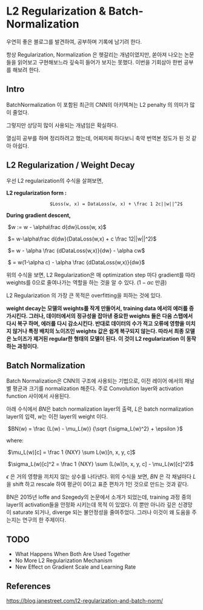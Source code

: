 # L2 Regularization & Batch-Normalization

우연히 좋은 블로그를 발견하여, 공부하며 기록에 남기려 한다. 

항상 Regularization, Normalization 은 헷갈리는 개념이였지만, 쏟아져 나오는 논문들을 읽어보고 구현해보느라 깊숙히 들어가 보지는 못했다. 이번을 기회삼아 한번 공부를 해보려 한다. 



## Intro

BatchNormalization 이 포함된 최근의 CNN의 아키텍쳐는 L2 penalty 의 의미가 많이 줄었다. 

그렇지만 상당히 많이 사용되는 개념임은 확실하다. 

열심히 공부를 하며 정리하려고 했는데, 어찌저찌 하다보니 축약 번역본 정도가 된 것 같아 아쉽다.



## L2 Regularization / Weight Decay

우선 L2 regularization의 수식을 살펴보면, 



**L2 regularization form :**

 					$Loss(w, x) = DataLoss(w, x) + \frac 1 2c||w||^2​$



**During gradient descent,**

​					$w    := w - \alpha\frac d{dw}Loss(w, x)$

​						$= w-\alpha\frac d{dw}(DataLoss(w,x) + c \frac 12||w||^2)$				

​						$= w - \alpha \frac {dDataLoss(w,x)}{dw} - \alpha cw$

​						$	= w(1-\alpha c) - \alpha \frac {dDataLoss(w,x)}{dw}$



위의 수식을 보면, L2 Regularization은 매 optimization step 마다 gradient를 따라 weights를 0으로 줄여나가는 역할을 하는 것을 알 수 있다. ($1-\alpha c​$ 만큼)

L2 Regularization 의 가장 큰 목적은 overfitting을 피하는 것에 있다. 

**weight decay는 모델의 weights를 작게 만들어서, training data 에서의 에러를 증가시킨다. 그러나, 데이터에서의 정규성을 잡아낸 중요한 weights 들은 다음 스탭에서 다시 복구 하며, 에러를 다시 감소시킨다.  반대로 데이터의 수가 적고 오류에 영향을 미치지 않거나 특정 배치의 노이즈인 weights 값은 쉽게 복구되지 않는다. 따라서 최종 모델은 노이즈가 제거된 regular한 형태의 모델이 된다. 이 것이 L2 regularization 이 동작하는 과정이다.** 



## Batch Normalization

Batch Normalization은 CNN의 구조에 사용되는 기법으로, 이전 레이어 에서의 채널별 평균과 크기를 normalization 해준다. 주로 Convolution layer와 activation function 사이에서 사용된다. 



아래 수식에서 $BN$은 batch normalization layer의 출력, $L$은 batch normalization layer의 입력, $w$는 이전 layer의 weight 이다. 



​				$BN(w) = \frac {L(w) - \mu_L(w)} {\sqrt {\sigma_L(w)^2} + \epsilon }$



where:

​				$\mu_L(w)[c] = \frac 1 {NXY} \sum L(w)[n, x, y, c]$

​				$\sigma_L(w)[c]^2 = \frac 1 {NXY} \sum (L(w)[n, x, y, c] - \mu_L(w)[c]^2)$



$\epsilon$ 은 거의 영향을 끼치지 않는 상수를 나타낸다. 위의 수식을 보면, $BN$ 은 각 채널마다 $L$ 을 shift 하고 rescale 하여 평균이 0이고 표준 편차가 1인 것으로 만드는 것과 같다. 



BN은 2015년 loffe and Szegedy의 논문에서 소개가 되었는데, training 과정 중의 layer의 activation들을 안정화 시키는데 목적 이 있었다. 이 뿐만 아니라 깊은 신경망이 saturate 되거나, diverge 되는 불안정성을 줄여주었다. 그러나 이것이 왜 도움을 주는지는 연구의 한 주제이다. 



## TODO

* What Happens When Both Are Used Together
* No More L2 Regularization Mechanism
* New Effect on Gradient Scale and Learning Rate





## References

https://blog.janestreet.com/l2-regularization-and-batch-norm/





​			



​			





